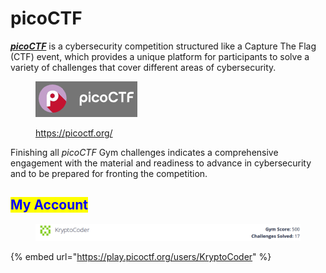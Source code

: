 # picoCTF

[_**picoCTF**_](https://picoctf.org/) is a cybersecurity competition structured like a Capture The Flag (CTF) event, which provides a unique platform for participants to solve a variety of challenges that cover different areas of cybersecurity.

<figure><img src="../../.gitbook/assets/image (1) (1) (1) (1) (1).png" alt=""><figcaption><p><a href="https://picoctf.org/">https://picoctf.org/</a></p></figcaption></figure>

Finishing all _picoCTF_ Gym challenges indicates a comprehensive engagement with the material and readiness to advance in cybersecurity and to be prepared for fronting the competition.

## <mark style="color:blue;">My Account</mark>

<figure><img src="../../.gitbook/assets/image (3) (1) (1) (1) (1) (1).png" alt=""><figcaption></figcaption></figure>

{% embed url="https://play.picoctf.org/users/KryptoCoder" %}
